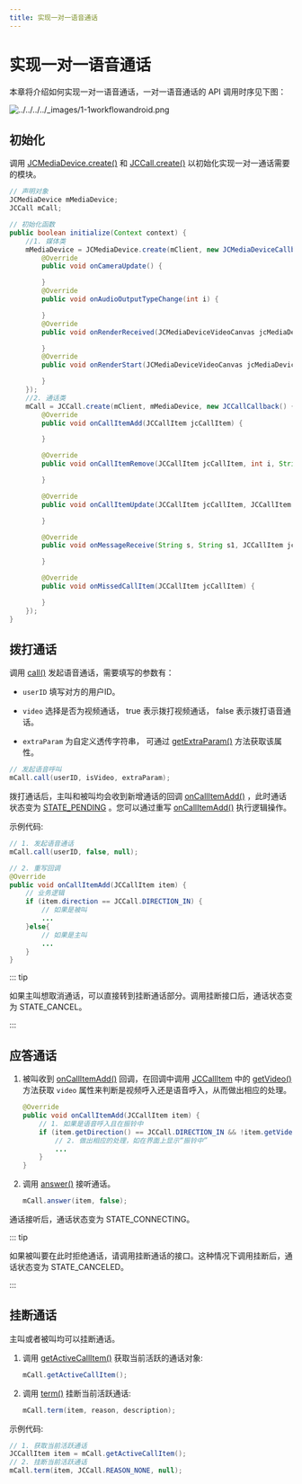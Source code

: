 ```yaml
---
title: 实现一对一语音通话
---
```

# 实现一对一语音通话

本章将介绍如何实现一对一语音通话，一对一语音通话的 API 调用时序见下图：

![../../../../\_images/1-1workflowandroid.png](../../../../_images/1-1workflowandroid.png)

## 初始化

调用
[JCMediaDevice.create()](/portal/reference/V2.1/android/com/juphoon/cloud/JCMediaDevice.html#create-com.juphoon.cloud.JCClient-com.juphoon.cloud.JCMediaDeviceCallback-)
和
[JCCall.create()](/portal/reference/V2.1/android/com/juphoon/cloud/JCCall.html#create-com.juphoon.cloud.JCClient-com.juphoon.cloud.JCMediaDevice-com.juphoon.cloud.JCCallCallback-)
以初始化实现一对一通话需要的模块。

``````java
// 声明对象
JCMediaDevice mMediaDevice;
JCCall mCall;

// 初始化函数
public boolean initialize(Context context) {
    //1. 媒体类
    mMediaDevice = JCMediaDevice.create(mClient, new JCMediaDeviceCallback() {
        @Override
        public void onCameraUpdate() {

        }
        @Override
        public void onAudioOutputTypeChange(int i) {

        }
        @Override
        public void onRenderReceived(JCMediaDeviceVideoCanvas jcMediaDeviceVideoCanvas) {

        }
        @Override
        public void onRenderStart(JCMediaDeviceVideoCanvas jcMediaDeviceVideoCanvas) {

        }
    });
    //2. 通话类
    mCall = JCCall.create(mClient, mMediaDevice, new JCCallCallback() {
        @Override
        public void onCallItemAdd(JCCallItem jcCallItem) {

        }

        @Override
        public void onCallItemRemove(JCCallItem jcCallItem, int i, String s) {

        }

        @Override
        public void onCallItemUpdate(JCCallItem jcCallItem, JCCallItem.ChangeParam changeParam) {

        }

        @Override
        public void onMessageReceive(String s, String s1, JCCallItem jcCallItem) {

        }

        @Override
        public void onMissedCallItem(JCCallItem jcCallItem) {

        }
    });
}
``````

## 拨打通话

调用
[call()](/portal/reference/V2.1/android/com/juphoon/cloud/JCCall.html#call-java.lang.String-boolean-java.lang.String-)
发起语音通话，需要填写的参数有：

- `userID` 填写对方的用户ID。

- `video` 选择是否为视频通话， true 表示拨打视频通话， false 表示拨打语音通话。

- `extraParam` 为自定义透传字符串， 可通过
    [getExtraParam()](/portal/reference/V2.1/android/com/juphoon/cloud/JCCallItem.html#getExtraParam--)
    方法获取该属性。

``````java
// 发起语音呼叫
mCall.call(userID, isVideo, extraParam);
``````

拨打通话后，主叫和被叫均会收到新增通话的回调
[onCallItemAdd()](/portal/reference/V2.1/android/com/juphoon/cloud/JCCallCallback.html#onCallItemAdd-com.juphoon.cloud.JCCallItem-)
，此时通话状态变为
[STATE\_PENDING](/portal/reference/V2.1/android/com/juphoon/cloud/JCCall.html#STATE_PENDING)
。您可以通过重写
[onCallItemAdd()](/portal/reference/V2.1/android/com/juphoon/cloud/JCCallCallback.html#onCallItemAdd-com.juphoon.cloud.JCCallItem-)
执行逻辑操作。

示例代码:

``````java
// 1. 发起语音通话
mCall.call(userID, false, null);

// 2. 重写回调
@Override
public void onCallItemAdd(JCCallItem item) {
    // 业务逻辑
    if (item.direction == JCCall.DIRECTION_IN) {
        // 如果是被叫
        ...
    }else{
        // 如果是主叫
        ...
    }
}
``````

::: tip

如果主叫想取消通话，可以直接转到挂断通话部分。调用挂断接口后，通话状态变为 STATE\_CANCEL。

:::

## 应答通话

1. 被叫收到
    [onCallItemAdd()](/portal/reference/V2.1/android/com/juphoon/cloud/JCCallCallback.html#onCallItemAdd-com.juphoon.cloud.JCCallItem-)
    回调，在回调中调用
    [JCCallItem](/portal/reference/V2.1/android/com/juphoon/cloud/JCCallItem.html)
    中的
    [getVideo()](/portal/reference/V2.1/android/com/juphoon/cloud/JCCallItem.html#getVideo--)
    方法获取 `video` 属性来判断是视频呼入还是语音呼入，从而做出相应的处理。

    ``````java
    @Override
    public void onCallItemAdd(JCCallItem item) {
        // 1. 如果是语音呼入且在振铃中
        if (item.getDirection() == JCCall.DIRECTION_IN && !item.getVideo()) {
            // 2. 做出相应的处理，如在界面上显示“振铃中”
            ...
        }
    }
    ``````

2. 调用
    [answer()](/portal/reference/V2.1/android/com/juphoon/cloud/JCCall.html#answer-java.lang.String-boolean-java.lang.String-)
    接听通话。

    ``````java
    mCall.answer(item, false);
    ``````

通话接听后，通话状态变为 STATE\_CONNECTING。

::: tip

如果被叫要在此时拒绝通话，请调用挂断通话的接口。这种情况下调用挂断后，通话状态变为 STATE\_CANCELED。

:::

## 挂断通话

主叫或者被叫均可以挂断通话。

1. 调用
    [getActiveCallItem()](/portal/reference/V2.1/android/com/juphoon/cloud/JCCall.html#getActiveCallItem--)
    获取当前活跃的通话对象:

    ``````java
    mCall.getActiveCallItem();
    ``````

2. 调用
    [term()](/portal/reference/V2.1/android/com/juphoon/cloud/JCCall.html#term-com.juphoon.cloud.JCCallItem-int-java.lang.String-)
    挂断当前活跃通话:

    ``````java
    mCall.term(item, reason, description);
    ``````

示例代码:

``````java
// 1. 获取当前活跃通话
JCCallItem item = mCall.getActiveCallItem();
// 2. 挂断当前活跃通话
mCall.term(item, JCCall.REASON_NONE, null);
``````
